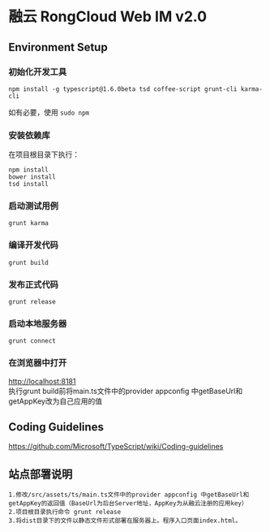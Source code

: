 # 融云 RongCloud Web IM v2.0

## Environment Setup

### 初始化开发工具

```
npm install -g typescript@1.6.0beta tsd coffee-script grunt-cli karma-cli
```

如有必要，使用 `sudo npm`

### 安装依赖库

在项目根目录下执行：

```
npm install
bower install
tsd install
```

### 启动测试用例

```
grunt karma
```

### 编译开发代码

```
grunt build
```

### 发布正式代码

```
grunt release
```

### 启动本地服务器

```
grunt connect
```

### 在浏览器中打开

[http://localhost:8181](http://localhost:8181)  
执行grunt build前将main.ts文件中的provider appconfig 中getBaseUrl和getAppKey改为自己应用的值

## Coding Guidelines

https://github.com/Microsoft/TypeScript/wiki/Coding-guidelines


## 站点部署说明

```
1.修改/src/assets/ts/main.ts文件中的provider appconfig 中getBaseUrl和getAppKey的返回值（BaseUrl为后台Server地址，AppKey为从融云注册的应用key）
2.项目根目录执行命令 grunt release
3.将dist目录下的文件以静态文件形式部署在服务器上。程序入口页面index.html。
```
